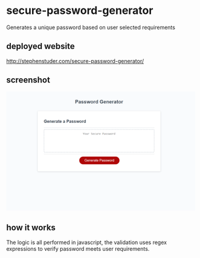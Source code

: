 # secure-password-generator
Generates a unique password based on user selected requirements

## deployed website
http://stephenstuder.com/secure-password-generator/

## screenshot
<img src="./Capture.PNG" alt="screenshot of webpage" width="500"/>

## how it works
The logic is all performed in javascript, the validation uses regex expressions to verify password meets user requirements. 